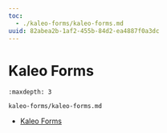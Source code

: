 ```yaml
---
toc:
  - ./kaleo-forms/kaleo-forms.md
uuid: 82abea2b-1af2-455b-84d2-ea4887f0a3dc
---
```

# Kaleo Forms

```{toctree}
:maxdepth: 3

kaleo-forms/kaleo-forms.md
```

- [Kaleo Forms](./kaleo-forms/kaleo-forms.md)

